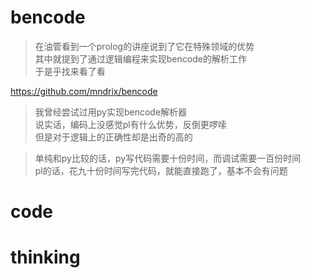# bencode
> 在油管看到一个prolog的讲座说到了它在特殊领域的优势 <br>
> 其中就提到了通过逻辑编程来实现bencode的解析工作 <br>
> 于是乎找来看了看

https://github.com/mndrix/bencode

> 我曾经尝试过用py实现bencode解析器 <br>
> 说实话，编码上没感觉pl有什么优势，反倒更啰嗦 <br>
> 但是对于逻辑上的正确性却是出奇的高的

> 单纯和py比较的话，py写代码需要十份时间，而调试需要一百份时间 <br>
> pl的话，花九十份时间写完代码，就能直接跑了，基本不会有问题

# code

# thinking
